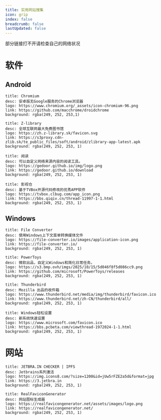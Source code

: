 ```yaml
---
title: 实用网站搜集
icon: grip
index: false
breadcrumb: false
lastUpdated: false
---
```




<Catalog />



部分链接打不开请检查自己的网络状况

# 软件

## Android

```component VPCard
title: Chromium
desc: 安卓版无Google服务的Chrome浏览器
logo: https://www.chromium.org/_assets/icon-chromium-96.png
link: https://github.com/macchrome/droidchrome
background: rgba(249, 252, 253,1)
```

```component VPCard
title: Z-library
desc: 全球互联网最大免费图书馆
logo: https://zh.z-library.sk/favicon.svg
link: https://s3proxy.cdn-zlib.sk/te_public_files/soft/android/zlibrary-app-latest.apk
background: rgba(249, 252, 253, 1)
```

```component VPCard
title: 阅读
desc: 可以自定义网络来源内容的阅读工具。
logo: https://gedoor.github.io/img/logo.png
link: https://gedoor.github.io/download
background: rgba(249, 252, 253, 1)
```

```component VPCard
title: 影视仓
desc: 基于TVBox开源代码修改的优秀APP软件
logo: https://tvbox.clbug.com/app_icon.png
link: https://bbs.qiqiv.cn/thread-11997-1-1.html
background: rgba(249, 252, 253, 1)
```



## Windows

```component VPCard
title: File Converter
desc: 使用Windows上下文菜单转换媒体文件
logo: https://file-converter.io/images/application-icon.png
link: https://file-converter.io/
background: rgba(249, 252, 253, 1)
```

```component VPCard
title: PowerToys
desc: 微软出品，自定义Windows和简化日常任务。
logo: https://s3.bmp.ovh/imgs/2025/10/15/5d046f8f5d086cc9.png
link: https://github.com/microsoft/PowerToys/releases
background: rgba(249, 252, 253, 1)
```

```component VPCard
title: Thunderbird
desc: Mozilla 出品的收件箱
logo: https://www.thunderbird.net/media/img/thunderbird/favicon.ico
link: https://www.thunderbird.net/zh-CN/thunderbird/all/
background: rgba(249, 252, 253, 1)
```

```component VPCard
title: Windows轻松设置
desc: 新系统快速设置
logo: https://www.microsoft.com/favicon.ico
link: https://bbs.pcbeta.com/viewthread-1972024-1-1.html
background: rgba(249, 252, 253, 1)
```

# 网站

```component VPCard
title: JETBRA.IN CHECKER | IPFS
desc: Jetbrains系列激活
logo: https://img.icons8.com/?size=1200&id=jUw5rFZE2a5d&format=jpg
link: https://3.jetbra.in
background: rgba(249, 252, 253, 1)
```

```component VPCard
title: RealFaviconGenerator
desc: 网站图标生成器
logo: https://realfavicongenerator.net/assets/images/logo.png
link: https://realfavicongenerator.net/
background: rgba(249, 252, 253, 1)
```